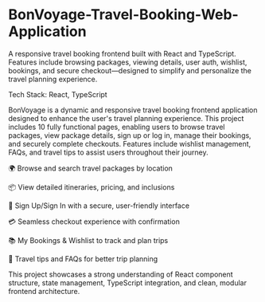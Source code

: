# BonVoyage-Travel-Booking-Web-Application
A responsive travel booking frontend built with React and TypeScript. Features include browsing packages, viewing details, user auth, wishlist, bookings, and secure checkout—designed to simplify and personalize the travel planning experience.

Tech Stack: React, TypeScript

BonVoyage is a dynamic and responsive travel booking frontend application designed to enhance the user's travel planning experience. This project includes 10 fully functional pages, enabling users to browse travel packages, view package details, sign up or log in, manage their bookings, and securely complete checkouts. Features include wishlist management, FAQs, and travel tips to assist users throughout their journey.

🌍 Browse and search travel packages by location

📦 View detailed itineraries, pricing, and inclusions

🔐 Sign Up/Sign In with a secure, user-friendly interface

💳 Seamless checkout experience with confirmation

📚 My Bookings & Wishlist to track and plan trips

📖 Travel tips and FAQs for better trip planning

This project showcases a strong understanding of React component structure, state management, TypeScript integration, and clean, modular frontend architecture.
